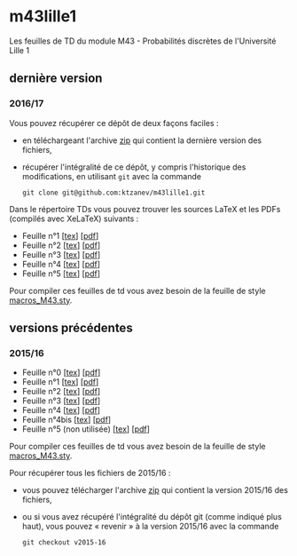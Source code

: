 # m43lille1

Les feuilles de TD du module M43 - Probabilités discrètes de l'Université Lille 1

## dernière version

### 2016/17

Vous pouvez récupérer ce dépôt de deux façons faciles :

- en téléchargeant l'archive [zip](https://github.com/ktzanev/m43lille1/archive/master.zip) qui contient la dernière version des fichiers,
- récupérer l'intégralité de ce dépôt, y compris l'historique des modifications, en utilisant `git` avec la commande

  ~~~~~~~
  git clone git@github.com:ktzanev/m43lille1.git
  ~~~~~~~

Dans le répertoire TDs vous pouvez trouver les sources LaTeX et les PDFs (compilés avec XeLaTeX) suivants :

- Feuille n°1 [[tex](https://rawgit.com/ktzanev/m43lille1/master/TDs/M43_2016-17_TD1.tex)] [[pdf](https://rawgit.com/ktzanev/m43lille1/master/TDs/M43_2016-17_TD1.pdf)]
- Feuille n°2 [[tex](https://rawgit.com/ktzanev/m43lille1/master/TDs/M43_2016-17_TD2.tex)] [[pdf](https://rawgit.com/ktzanev/m43lille1/master/TDs/M43_2016-17_TD2.pdf)]
- Feuille n°3 [[tex](https://rawgit.com/ktzanev/m43lille1/master/TDs/M43_2016-17_TD3.tex)] [[pdf](https://rawgit.com/ktzanev/m43lille1/master/TDs/M43_2016-17_TD3.pdf)]
- Feuille n°4 [[tex](https://rawgit.com/ktzanev/m43lille1/master/TDs/M43_2016-17_TD4.tex)] [[pdf](https://rawgit.com/ktzanev/m43lille1/master/TDs/M43_2016-17_TD4.pdf)]
- Feuille n°5 [[tex](https://rawgit.com/ktzanev/m43lille1/master/TDs/M43_2016-17_TD5.tex)] [[pdf](https://rawgit.com/ktzanev/m43lille1/master/TDs/M43_2016-17_TD5.pdf)]

Pour compiler ces feuilles de td vous avez besoin de la feuille de style [macros_M43.sty](https://cdn.rawgit.com/ktzanev/m43lille1/master/TDs/macros_M43.sty).

## versions précédentes

### 2015/16

- Feuille n°0 [[tex](https://cdn.rawgit.com/ktzanev/m43lille1/v2015-16/TDs/M43_2015-16_TD0.tex)] [[pdf](https://cdn.rawgit.com/ktzanev/m43lille1/v2015-16/TDs/M43_2015-16_TD0.pdf)]
- Feuille n°1 [[tex](https://cdn.rawgit.com/ktzanev/m43lille1/v2015-16/TDs/M43_2015-16_TD1.tex)] [[pdf](https://cdn.rawgit.com/ktzanev/m43lille1/v2015-16/TDs/M43_2015-16_TD1.pdf)]
- Feuille n°2 [[tex](https://cdn.rawgit.com/ktzanev/m43lille1/v2015-16/TDs/M43_2015-16_TD2.tex)] [[pdf](https://cdn.rawgit.com/ktzanev/m43lille1/v2015-16/TDs/M43_2015-16_TD2.pdf)]
- Feuille n°3 [[tex](https://cdn.rawgit.com/ktzanev/m43lille1/v2015-16/TDs/M43_2015-16_TD3.tex)] [[pdf](https://cdn.rawgit.com/ktzanev/m43lille1/v2015-16/TDs/M43_2015-16_TD3.pdf)]
- Feuille n°4 [[tex](https://cdn.rawgit.com/ktzanev/m43lille1/v2015-16/TDs/M43_2015-16_TD4.tex)] [[pdf](https://cdn.rawgit.com/ktzanev/m43lille1/v2015-16/TDs/M43_2015-16_TD4.pdf)]
- Feuille n°4bis [[tex](https://cdn.rawgit.com/ktzanev/m43lille1/v2015-16/TDs/M43_2015-16_TD4bis.tex)] [[pdf](https://cdn.rawgit.com/ktzanev/m43lille1/v2015-16/TDs/M43_2015-16_TD4bis.pdf)]
- Feuille n°5 (non utilisée) [[tex](https://cdn.rawgit.com/ktzanev/m43lille1/v2015-16/TDs/M43_2015-16_TD5.tex)] [[pdf](https://cdn.rawgit.com/ktzanev/m43lille1/v2015-16/TDs/M43_2015-16_TD5.pdf)]

Pour compiler ces feuilles de td vous avez besoin de la feuille de style [macros_M43.sty](https://cdn.rawgit.com/ktzanev/m43lille1/v2015-16/TDs/macros_M43.sty).

Pour récupérer tous les fichiers de 2015/16 :

- vous pouvez télécharger l'archive [zip](https://github.com/ktzanev/m43lille1/archive/v2015-16.zip) qui contient la version 2015/16 des fichiers,
- ou si vous avez récupéré l'intégralité du dépôt git (comme indiqué plus haut), vous pouvez « revenir » à la version 2015/16 avec la commande

  ~~~~~~~
  git checkout v2015-16
  ~~~~~~~

